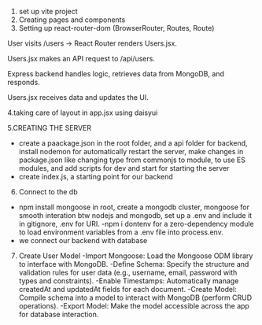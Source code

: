 1. set up vite project
2. Creating pages and components 
3. Setting up react-router-dom (BrowserRouter, Routes, Route)

User visits /users → React Router renders Users.jsx.

Users.jsx makes an API request to /api/users.

Express backend handles logic, retrieves data from MongoDB, and responds.

Users.jsx receives data and updates the UI.

4.taking care of layout in app.jsx using daisyui

5.CREATING THE SERVER
  - create a paackage.json in the root folder, and a api folder for backend, install nodemon for automatically restart the server, make changes in package.json like changing type from commonjs to module, to use ES modules, and add scripts for dev and start for starting the server
  - create index.js, a starting point for our backend

6. Connect to the db
 - npm install mongoose in root, create a mongodb cluster, mongoose for smooth interation btw nodejs and mongodb, set up a .env and include it in gitignore, .env for URI.
 -npm i dontenv for a zero-dependency module to load environment variables from a .env file into process.env. 
 - we connect our backend with database

7. Create User Model
 -Import Mongoose: Load the Mongoose ODM library to interface with MongoDB.
 -Define Schema: Specify the structure and validation rules for user data (e.g., username, email, password with types and constraints).
 -Enable Timestamps: Automatically manage createdAt and updatedAt fields for each document.
 -Create Model: Compile schema into a model to interact with MongoDB (perform CRUD operations).
 -Export Model: Make the model accessible across the app for database interaction. 

